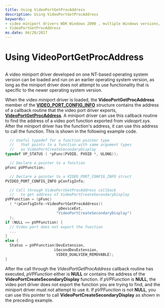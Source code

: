 ```yaml
---
title: Using VideoPortGetProcAddress
description: Using VideoPortGetProcAddress
keywords:
- video miniport drivers WDK Windows 2000 , multiple Windows versions, VideoPortGetProcAddress
- VideoPortGetProcAddress
ms.date: 04/20/2017
---
```


# Using VideoPortGetProcAddress


## <span id="ddk_using_videoportgetprocaddress_gg"></span><span id="DDK_USING_VIDEOPORTGETPROCADDRESS_GG"></span>


A video miniport driver developed on one NT-based operating system version can be loaded and run on an earlier operating system version, as long as the miniport driver does not attempt to use functionality that is specific to the newer operating system version.

When the video miniport driver is loaded, the **VideoPortGetProcAddress** member of the [**VIDEO\_PORT\_CONFIG\_INFO**](/windows-hardware/drivers/ddi/video/ns-video-_video_port_config_info) structure contains the address of a callback routine that the video port driver exports, [**VideoPortGetProcAddress**](/windows-hardware/drivers/ddi/video/nc-video-pvideo_port_get_proc_address). A miniport driver can use this callback routine to find the address of a video port function exported from *videoprt.sys*. After the miniport driver has the function's address, it can use this address to call the function. This is shown in the following example code.

```cpp
  // Useful typedef for a function pointer type
  //   that points to a function with same argument types
  //   as VideoPortCreateSecondaryDisplay
typedef VP_STATUS ( *pFunc(PVOID, PVOID *, ULONG));

  // Declare a pointer to a function
pFunc pVPFunction;

  // Declare a pointer to a VIDEO_PORT_CONFIG_INFO struct
PVIDEO_PORT_CONFIG_INFO pConfigInfo;

  // Call through VideoPortGetProcAddress callback
  //   to get address of VideoPortCreateSecondaryDisplay
pVPFunction = (pFunc)
  ( *(pConfigInfo->VideoPortGetProcAddress)(
                        pDeviceExt, 
                       "VideoPortCreateSecondaryDisplay")
  );
if (NULL == pVPFunction) {
  // Video port does not export the function
  ...
}
else {
  Status = pVPFunction(DevExtension, 
                      &SecondDevExtension,
                       VIDEO_DUALVIEW_REMOVABLE);
} 
```

After the call through the *VideoPortGetProcAddress* callback routine has executed, *pVPFunction* either is **NULL** or contains the address of the **VideoPortCreateSecondaryDisplay** function. If *pVPFunction* is **NULL**, the video port driver does not export the function you are trying to find, and the miniport driver must not attempt to use it. If *pVPFunction* is not **NULL**, you can use this pointer to call **VideoPortCreateSecondaryDisplay** as shown in the preceding example.

 

